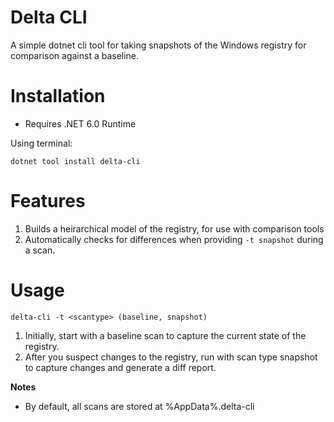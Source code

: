 # Delta CLI

A simple dotnet cli tool for taking snapshots of the Windows registry for comparison against a baseline.

# Installation

- Requires .NET 6.0 Runtime

Using terminal:

`dotnet tool install delta-cli`

# Features

1. Builds a heirarchical model of the registry, for use with comparison tools
2. Automatically checks for differences when providing `-t snapshot` during a scan.

# Usage

`delta-cli -t <scantype> (baseline, snapshot)`

1. Initially, start with a baseline scan to capture the current state of the registry.
2. After you suspect changes to the registry, run with scan type snapshot to capture changes and generate a diff report.

**Notes**

- By default, all scans are stored at %AppData%\.delta-cli
